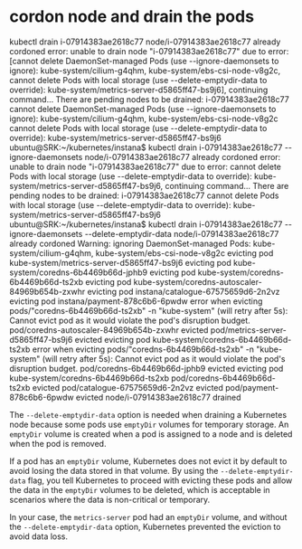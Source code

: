 # cordon node and drain the pods

kubectl drain i-07914383ae2618c77
node/i-07914383ae2618c77 already cordoned
error: unable to drain node "i-07914383ae2618c77" due to error: [cannot delete DaemonSet-managed Pods (use --ignore-daemonsets to ignore): kube-system/cilium-g4qhm, kube-system/ebs-csi-node-v8g2c, cannot delete Pods with local storage (use --delete-emptydir-data to override): kube-system/metrics-server-d5865ff47-bs9j6], continuing command...
There are pending nodes to be drained:
 i-07914383ae2618c77
cannot delete DaemonSet-managed Pods (use --ignore-daemonsets to ignore): kube-system/cilium-g4qhm, kube-system/ebs-csi-node-v8g2c
cannot delete Pods with local storage (use --delete-emptydir-data to override): kube-system/metrics-server-d5865ff47-bs9j6
ubuntu@SRK:~/kubernetes/instana$ kubectl drain i-07914383ae2618c77 --ignore-daemonsets
node/i-07914383ae2618c77 already cordoned
error: unable to drain node "i-07914383ae2618c77" due to error: cannot delete Pods with local storage (use --delete-emptydir-data to override): kube-system/metrics-server-d5865ff47-bs9j6, continuing command...
There are pending nodes to be drained:
 i-07914383ae2618c77
cannot delete Pods with local storage (use --delete-emptydir-data to override): kube-system/metrics-server-d5865ff47-bs9j6
ubuntu@SRK:~/kubernetes/instana$ kubectl drain i-07914383ae2618c77 --ignore-daemonsets  --delete-emptydir-data
node/i-07914383ae2618c77 already cordoned
Warning: ignoring DaemonSet-managed Pods: kube-system/cilium-g4qhm, kube-system/ebs-csi-node-v8g2c
evicting pod kube-system/metrics-server-d5865ff47-bs9j6
evicting pod kube-system/coredns-6b4469b66d-jphb9
evicting pod kube-system/coredns-6b4469b66d-ts2xb
evicting pod kube-system/coredns-autoscaler-84969b654b-zxwhr
evicting pod instana/catalogue-67575659d6-2n2vz
evicting pod instana/payment-878c6b6-6pwdw
error when evicting pods/"coredns-6b4469b66d-ts2xb" -n "kube-system" (will retry after 5s): Cannot evict pod as it would violate the pod's disruption budget.
pod/coredns-autoscaler-84969b654b-zxwhr evicted
pod/metrics-server-d5865ff47-bs9j6 evicted
evicting pod kube-system/coredns-6b4469b66d-ts2xb
error when evicting pods/"coredns-6b4469b66d-ts2xb" -n "kube-system" (will retry after 5s): Cannot evict pod as it would violate the pod's disruption budget.
pod/coredns-6b4469b66d-jphb9 evicted
evicting pod kube-system/coredns-6b4469b66d-ts2xb
pod/coredns-6b4469b66d-ts2xb evicted
pod/catalogue-67575659d6-2n2vz evicted
pod/payment-878c6b6-6pwdw evicted
node/i-07914383ae2618c77 drained

The `--delete-emptydir-data` option is needed when draining a Kubernetes node because some pods use `emptyDir` volumes for temporary storage. An `emptyDir` volume is created when a pod is assigned to a node and is deleted when the pod is removed. 

If a pod has an `emptyDir` volume, Kubernetes does not evict it by default to avoid losing the data stored in that volume. By using the `--delete-emptydir-data` flag, you tell Kubernetes to proceed with evicting these pods and allow the data in the `emptyDir` volumes to be deleted, which is acceptable in scenarios where the data is non-critical or temporary.

In your case, the `metrics-server` pod had an `emptyDir` volume, and without the `--delete-emptydir-data` option, Kubernetes prevented the eviction to avoid data loss.